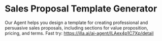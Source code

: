 # Sales Proposal Template Generator
Our Agent helps you design a template for creating professional and persuasive sales proposals, including sections for value proposition, pricing, and terms.
Fast try: https://illa.ai/ai-agent/ILAex4p1C7Xp/detail
